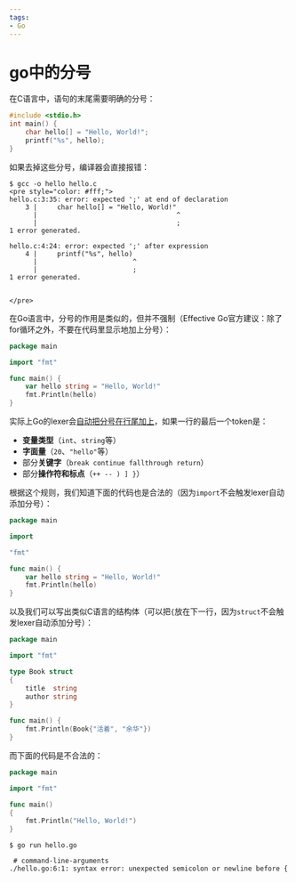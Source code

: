 ```yaml
---
tags:
- Go
---
```


# go中的分号

在C语言中，语句的末尾需要明确的分号：
```c title="hello.c" hl_lines="3-4"
#include <stdio.h>
int main() {
    char hello[] = "Hello, World!";
    printf("%s", hello);
}
```
如果去掉这些分号，编译器会直接报错：

<div class='console'>

```console
$ gcc -o hello hello.c
<pre style="color: #fff;">
hello.c:3:35: error: expected ';' at end of declaration
    3 |     char hello[] = "Hello, World!"
      |                                   ^
      |                                   ;
1 error generated.

hello.c:4:24: error: expected ';' after expression
    4 |     printf("%s", hello)
      |                        ^
      |                        ;
1 error generated.


</pre>
```

</div>

在Go语言中，分号的作用是类似的，但并不强制（Effective Go官方建议：除了for循环之外，不要在代码里显示地加上分号）：

```go title="hello.go" hl_lines="6"
package main

import "fmt"

func main() {
    var hello string = "Hello, World!"
    fmt.Println(hello)
}
```

实际上Go的lexer会[自动把分号在行尾加上](https://go.dev/ref/spec#Semicolons)，如果一行的最后一个token是：

- **变量类型**（`int`、`string`等）
- **字面量**（`20`、`"hello"`等）
- 部分**关键字**（`break continue fallthrough return`）
- 部分**操作符和标点**（`++ -- ) ] }`）

根据这个规则，我们知道下面的代码也是合法的（因为`import`不会触发lexer自动添加分号）：

```go title="import语句换行"
package main

import 

"fmt"

func main() {
    var hello string = "Hello, World!"
    fmt.Println(hello)
}
```

以及我们可以写出类似C语言的结构体（可以把`{`放在下一行，因为`struct`不会触发lexer自动添加分号）：

```go title="出现在行首的 {"
package main

import "fmt"

type Book struct
{
	title  string
	author string
}

func main() {
	fmt.Println(Book{"活着", "余华"})
}

```

而下面的代码是不合法的：
```go title="出现在行首的 {"
package main

import "fmt"

func main() 
{
    fmt.Println("Hello, World!")
}
```

<div class='console'>

```console
$ go run hello.go

 # command-line-arguments
./hello.go:6:1: syntax error: unexpected semicolon or newline before {

```

</div>